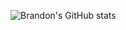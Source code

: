 ![Brandon's GitHub stats](https://github-readme-stats.vercel.app/api?username=BrandontMitchell&theme=dark&show_icons=true&theme=radical)
